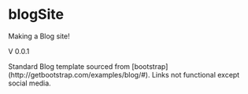 # blogSite
Making a Blog site!
<p> V 0.0.1
<p> Standard Blog template sourced from [bootstrap](http://getbootstrap.com/examples/blog/#).  Links not functional except social media. 
